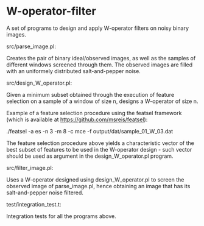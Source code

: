 # W-operator-filter

A set of programs to design and apply W-operator filters on noisy binary images.


src/parse_image.pl:

  Creates the pair of binary ideal/observed images, as well as the samples of
  different windows screened through them. The observed images are filled with
  an uniformely distributed salt-and-pepper noise.


src/design_W_operator.pl:
  
  Given a minimum subset obtained through the execution of feature selection on
  a sample of a window of size n, designs a W-operator of size n.

  Example of a feature selection procedure using the featsel framework
  (which is available at https://github.com/msreis/featsel):

  ./featsel -a es -n 3 -m 8 -c mce -f output/dat/sample_01_W_03.dat

  The feature selection procedure above yields a characteristic vector of the
  best subset of features to be used in the W-operator design - such vector
  should be used as argument in the design_W_operator.pl program.


src/filter_image.pl:

  Uses a W-operator designed using design_W_operator.pl to screen the observed
  image of parse_image.pl, hence obtaining an image that has its salt-and-pepper
  noise filtered.


test/integration_test.t:

  Integration tests for all the programs above.



